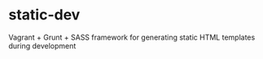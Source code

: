 static-dev
==========

Vagrant + Grunt + SASS framework for generating static HTML templates during development
